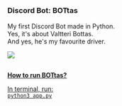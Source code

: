 ##

### Discord Bot: BOTtas

My first Discord Bot made in Python. <br>
Yes, it's about Valtteri Bottas. <br>
And yes, he's my favourite driver. <br>

<a href="#"><img src="https://media.tenor.com/-wzjP690nzkAAAAC/alfa-romeo-formula1.gif">

##

**How to run BOTtas?**

In terminal, run: <br>
```python3 app.py```

##
